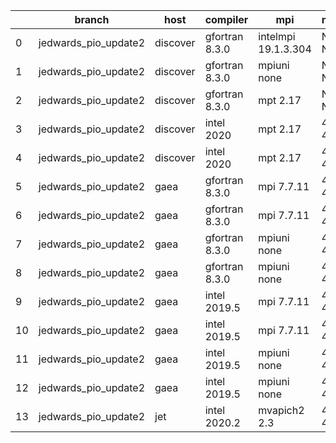 |    | branch               | host     | compiler       | mpi                 | netcdf      | o_g   | os     | build   | u_pass   | u_fail   | s_pass   | s_fail   | e_pass   | e_fail   | nuopc_pass   | nuopc_fail   | artifacts_hash                                                                                                                                                                | modified                   |
|----|----------------------|----------|----------------|---------------------|-------------|-------|--------|---------|----------|----------|----------|----------|----------|----------|--------------|--------------|-------------------------------------------------------------------------------------------------------------------------------------------------------------------------------|----------------------------|
|  0 | jedwards_pio_update2 | discover | gfortran 8.3.0 | intelmpi 19.1.3.304 | N/A N/A     | O     | Linux  | pass    | pending  | pending  | pending  | pending  | pending  | pending  | pending      | pending      | [artifacts](https://github.com/esmf-org/esmf-test-artifacts/tree/ef9c1cbe694c13abd35ccb11796617b0d7af5f9d/jedwards_pio_update2/discover/gfortran/8.3.0/O/intelmpi/19.1.3.304) | 2022-03-12 06:13:22.837004 |
|  1 | jedwards_pio_update2 | discover | gfortran 8.3.0 | mpiuni none         | N/A N/A     | O     | Linux  | pass    | pending  | pending  | pending  | pending  | pending  | pending  | pending      | pending      | [artifacts](https://github.com/esmf-org/esmf-test-artifacts/tree/b96bac374699597a42501b5ce01e73928952fa17/jedwards_pio_update2/discover/gfortran/8.3.0/O/mpiuni/none)         | 2022-03-12 06:13:22.837021 |
|  2 | jedwards_pio_update2 | discover | gfortran 8.3.0 | mpt 2.17            | N/A N/A     | O     | Linux  | pass    | pending  | pending  | pending  | pending  | pending  | pending  | pending      | pending      | [artifacts](https://github.com/esmf-org/esmf-test-artifacts/tree/21bdfa31344443a1ffd65b471087b92903f85fa2/jedwards_pio_update2/discover/gfortran/8.3.0/O/mpt/2.17)            | 2022-03-12 06:13:22.836967 |
|  3 | jedwards_pio_update2 | discover | intel 2020     | mpt 2.17            | 4.8.0 4.5.4 | O     | Linux  | fail    | fail     | fail     | fail     | fail     | fail     | fail     | 0            | 50           | [artifacts](https://github.com/esmf-org/esmf-test-artifacts/tree/3076319da83a627ae7ba5a22bd7352c2aace5dbf/jedwards_pio_update2/discover/intel/2020/O/mpt/2.17)                | 2022-03-12 06:13:22.837013 |
|  4 | jedwards_pio_update2 | discover | intel 2020     | mpt 2.17            | 4.8.0 4.5.4 | g     | Linux  | fail    | fail     | fail     | fail     | fail     | fail     | fail     | fail         | fail         | [artifacts](https://github.com/esmf-org/esmf-test-artifacts/tree/62205c960f0ba7ee07ad0ad0c558db327a857018/jedwards_pio_update2/discover/intel/2020/g/mpt/2.17)                | 2022-03-12 06:13:22.837027 |
|  5 | jedwards_pio_update2 | gaea     | gfortran 8.3.0 | mpi 7.7.11          | 4.6.3 4.4.5 | O     | Unicos | pass    | pending  | pending  | pending  | pending  | pending  | pending  | pending      | pending      | [artifacts](https://github.com/esmf-org/esmf-test-artifacts/tree/c68428a6f22dd274b730a2871f92abeb25c41b4a/jedwards_pio_update2/gaea/gfortran/8.3.0/O/mpi/7.7.11)              | 2022-03-12 05:14:53.092525 |
|  6 | jedwards_pio_update2 | gaea     | gfortran 8.3.0 | mpi 7.7.11          | 4.6.3 4.4.5 | g     | Unicos | pass    | pending  | pending  | pending  | pending  | pending  | pending  | pending      | pending      | [artifacts](https://github.com/esmf-org/esmf-test-artifacts/tree/cbf3767985d2d833917402e44e2b834712d15f90/jedwards_pio_update2/gaea/gfortran/8.3.0/g/mpi/7.7.11)              | 2022-03-12 05:14:53.092502 |
|  7 | jedwards_pio_update2 | gaea     | gfortran 8.3.0 | mpiuni none         | 4.6.3 4.4.5 | O     | Unicos | pass    | pending  | pending  | pending  | pending  | pending  | pending  | pending      | pending      | [artifacts](https://github.com/esmf-org/esmf-test-artifacts/tree/03d82f234ff70a73024292d0d0882e9d5e6f9f2b/jedwards_pio_update2/gaea/gfortran/8.3.0/O/mpiuni/none)             | 2022-03-12 05:14:53.092520 |
|  8 | jedwards_pio_update2 | gaea     | gfortran 8.3.0 | mpiuni none         | 4.6.3 4.4.5 | g     | Unicos | pass    | pending  | pending  | pending  | pending  | pending  | pending  | pending      | pending      | [artifacts](https://github.com/esmf-org/esmf-test-artifacts/tree/2ea6d7ec16b9c6cb508d7c12cfddce0bf6fa7c2f/jedwards_pio_update2/gaea/gfortran/8.3.0/g/mpiuni/none)             | 2022-03-12 05:14:53.092496 |
|  9 | jedwards_pio_update2 | gaea     | intel 2019.5   | mpi 7.7.11          | 4.6.3 4.4.5 | O     | Unicos | pass    | pending  | pending  | pending  | pending  | pending  | pending  | pending      | pending      | [artifacts](https://github.com/esmf-org/esmf-test-artifacts/tree/f581ccabd0847402159e67f75e092ad736eb3e2d/jedwards_pio_update2/gaea/intel/2019.5/O/mpi/7.7.11)                | 2022-03-12 05:14:53.092507 |
| 10 | jedwards_pio_update2 | gaea     | intel 2019.5   | mpi 7.7.11          | 4.6.3 4.4.5 | g     | Unicos | pass    | pending  | pending  | pending  | pending  | pending  | pending  | pending      | pending      | [artifacts](https://github.com/esmf-org/esmf-test-artifacts/tree/5199874446a863be33df11c6f7f35aebfc1cacfa/jedwards_pio_update2/gaea/intel/2019.5/g/mpi/7.7.11)                | 2022-03-12 05:14:53.092512 |
| 11 | jedwards_pio_update2 | gaea     | intel 2019.5   | mpiuni none         | 4.6.3 4.4.5 | O     | Unicos | pass    | pending  | pending  | pending  | pending  | pending  | pending  | pending      | pending      | [artifacts](https://github.com/esmf-org/esmf-test-artifacts/tree/9f43bf2cc9135e360d4d9f6b9e8204bc338e36c8/jedwards_pio_update2/gaea/intel/2019.5/O/mpiuni/none)               | 2022-03-12 05:14:53.092516 |
| 12 | jedwards_pio_update2 | gaea     | intel 2019.5   | mpiuni none         | 4.6.3 4.4.5 | g     | Unicos | pass    | pending  | pending  | pending  | pending  | pending  | pending  | pending      | pending      | [artifacts](https://github.com/esmf-org/esmf-test-artifacts/tree/96f8caa898e36bbd8124c405601bac4b6f159e60/jedwards_pio_update2/gaea/intel/2019.5/g/mpiuni/none)               | 2022-03-12 05:14:53.092469 |
| 13 | jedwards_pio_update2 | jet      | intel 2020.2   | mvapich2 2.3        | 4.7.0 4.4.5 | O     | Linux  | fail    | fail     | fail     | fail     | fail     | fail     | fail     | fail         | fail         | [artifacts](https://github.com/esmf-org/esmf-test-artifacts/tree/4975545e55e2678bc9fbdaf98f5408b7b6ce251d/jedwards_pio_update2/jet/intel/2020.2/O/mvapich2/2.3)               | 2022-03-12 05:18:55.946184 |